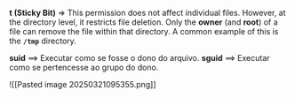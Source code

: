 
**t (Sticky Bit)** =>  This permission does not affect individual files. However, at the directory level, it restricts file deletion. Only the **owner** (and **root**) of a file can remove the file within that directory. A common example of this is the **`/tmp`** directory.

**suid** ==> Executar como se fosse o dono do arquivo.
**sguid** ==> Executar como se pertencesse ao grupo do dono.

![[Pasted image 20250321095355.png]]

